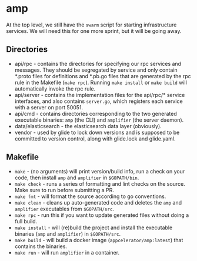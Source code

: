 # amp

At the top level, we still have the `swarm` script for starting infrastructure services. We will need this for one more sprint, but it will be going away.

## Directories

* api/rpc - contains the directories for specifying our rpc services and messages. They should be segregated by service and only contain *.proto files for definitions and *.pb.go files that are generated by the rpc rule in the Makefile (`make rpc`). Running `make install` or `make build` will automatically invoke the rpc rule.
* api/server - contains the implementation files for the api/rpc/* service interfaces, and also contains `server.go`, which registers each service with a server on port 50051.
* api/cmd - contains directories corresponding to the two generated executable binaries: `amp` (the CLI) and `amplifier` (the server daemon).
* data/elasticsearch - the elasticsearch data layer (obviously).
* vendor - used by glide to lock down versions and is supposed to be committed to version control, along with glide.lock and glide.yaml.

## Makefile

* `make` - (no arguments) will print version/build info, run a check on your code, then install `amp` and `amplifier` in `$GOPATH/bin`.
* `make check` - runs a series of formatting and lint checks on the source. Make sure to run before submitting a PR.
* `make fmt` - will format the source according to go conventions.
* `make clean` - cleans up auto-generated code and deletes the `amp` and `amplifier` executables from `$GOPATH/src`.
* `make rpc` - run this if you want to update generated files without doing a full build.
* `make install` - will (re)build the project and install the executable binaries (`amp` and `amplifier`) in `$GOPATH/src`.
* `make build` - will build a docker image (`appcelerator/amp:latest`) that contains the binaries.
* `make run` - will run `amplifier` in a container.
